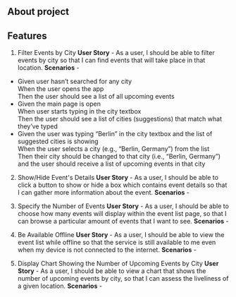# 

## About project

## Features

1. Filter Events by City
**User Story** - As a user, I should be able to filter events by city so that I can find events that will take place in that location.
**Scenarios** - 
- Given user hasn’t searched for any city  
When the user opens the app  
Then the user should see a list of all upcoming events
- Given the main page is open  
When user starts typing in the city textbox  
Then the user should see a list of cities (suggestions) that match what they’ve typed
- Given the user was typing “Berlin” in the city textbox and the list of suggested cities is showing  
When the user selects a city (e.g., “Berlin, Germany”) from the list  
Then their city should be changed to that city (i.e., “Berlin, Germany”) and the user should receive a list of upcoming events in that city

2. Show/Hide Event's Details
**User Story** - As a user, I should be able to click a button to show or hide a box which contains event details so that I can gather more information about the event.
**Scenarios** - 

3. Specify the Number of Events
**User Story** - As a user, I should be able to choose how many events will display within the event list page, so that I can browse a particular amount of events that I want to see.
**Scenarios** - 

4. Be Available Offline
**User Story** - As a user, I should be able to view the event list while offline so that the service is still available to me even when my device is not connected to the internet.
**Scenarios** - 

5. Display Chart Showing the Number of Upcoming Events by City
**User Story** - As a user, I should be able to view a chart that shows the number of upcoming events by city, so that I can assess the liveliness of a given location.
**Scenarios** - 